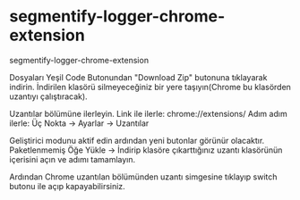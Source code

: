 # segmentify-logger-chrome-extension
segmentify-logger-chrome-extension

Dosyaları Yeşil Code Butonundan "Download Zip" butonuna tıklayarak indirin. İndirilen klasörü silmeyeceğiniz bir yere taşıyın(Chrome bu klasörden uzantıyı çalıştıracak).

Uzantılar bölümüne ilerleyin.
Link ile ilerle: chrome://extensions/
Adım adım ilerle: Üç Nokta -> Ayarlar -> Uzantılar

Geliştirici modunu aktif edin ardından yeni butonlar görünür olacaktır.
Paketlenmemiş Öğe Yükle -> İndirip klasöre çıkarttığınız uzantı klasörünün içerisini açın ve adımı tamamlayın.

Ardından Chrome uzantılan bölümünden uzantı simgesine tıklayıp switch butonu ile açıp kapayabilirsiniz.
